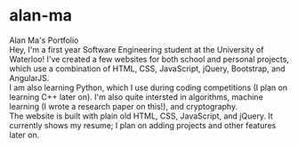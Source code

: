# alan-ma
Alan Ma's Portfolio
<br>
Hey, I'm a first year Software Engineering student at the University of Waterloo! I've created a few websites for both school and personal projects, which use a combination of HTML, CSS, JavaScript, jQuery, Bootstrap, and AngularJS.
<br>
I am also learning Python, which I use during coding competitions (I plan on learning C++ later on). I'm also quite intersted in algorithms, machine learning (I wrote a research paper on this!), and cryptography.
<br>
The website is built with plain old HTML, CSS, JavaScript, and jQuery. It currently shows my resume; I plan on adding projects and other features later on.
